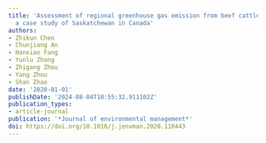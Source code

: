 ```yaml
---
title: 'Assessment of regional greenhouse gas emission from beef cattle production:
  a case study of Saskatchewan in Canada'
authors:
- Zhikun Chen
- Chunjiang An
- Hanxiao Fang
- Yunlu Zhang
- Zhigang Zhou
- Yang Zhou
- Shan Zhao
date: '2020-01-01'
publishDate: '2024-08-04T18:55:32.911102Z'
publication_types:
- article-journal
publication: '*Journal of environmental management*'
doi: https://doi.org/10.1016/j.jenvman.2020.110443
---
```

